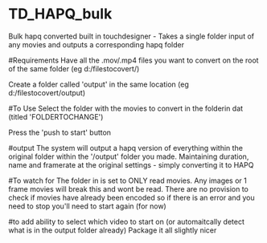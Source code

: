 # TD_HAPQ_bulk
Bulk hapq converted built in touchdesigner - Takes a single folder input of any movies and outputs a corresponding hapq folder 

#Requirements
Have all the .mov/.mp4 files you want to convert on the root of the same folder (eg d:/filestocovert/<filesgohere>)

Create a folder called 'output' in the same location (eg d:/filestocovert/output)

#To Use
Select the folder with the movies to convert in the folderin dat (titled 'FOLDERTOCHANGE')

Press the 'push to start' button

#output
The system will output a hapq version of everything within the original folder within the '/output' folder you made.
Maintaining duration, name and framerate at the original settings - simply converting it to HAPQ

#To watch for
The folder in is set to ONLY read movies. Any images or 1 frame movies will break this and wont be read.
There are no provision to check if movies have already been encoded so if there is an error and you need to stop you'll need to start again (for now)

#to add
ability to select which video to start on (or automaitcally detect what is in the output folder already)
Package it all slightly nicer
